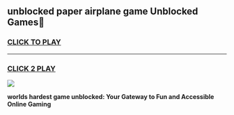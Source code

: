 
## unblocked paper airplane game Unblocked Games👋
<h3>
<a href="https://premium.freeplayer.one?title=unblocked_paper_airplane_game&ref=16F">CLICK TO PLAY</a></h3>
<hr>

<h3>
<a href="https://premium.freeplayer.one?title=unblocked_paper_airplane_game&ref=16F">CLICK 2 PLAY</a>
  
</h3>

<a href="https://premium.freeplayer.one?title=unblocked_paper_airplane_game&ref=16F/"><img src="https://clearcache.store/games.png"></a>


**worlds hardest game unblocked: Your Gateway to Fun and Accessible Online Gaming**

